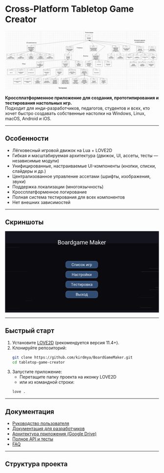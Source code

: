 # Cross-Platform Tabletop Game Creator

![arch](docs/architecture.png)

**Кроссплатформенное приложение для создания, прототипирования и тестирования настольных игр.**  
Подходит для инди-разработчиков, педагогов, студентов и всех, кто хочет быстро создавать собственные настолки на Windows, Linux, macOS, Android и iOS.

---

## Особенности

- Лёгковесный игровой движок на Lua + LOVE2D
- Гибкая и масштабируемая архитектура (движок, UI, ассеты, тесты — независимые модули)
- Унифицированные, настраиваемые UI-компоненты (кнопки, списки, слайдеры и др.)
- Централизованное управление ассетами (шрифты, изображения, звуки)
- Поддержка локализации (многоязычность)
- Кроссплатформенное логирование
- Полная система тестирования для всех компонентов
- Нет внешних зависимостей

---

## Скриншоты

![menu](docs/screenshot_menu.png)

---

## Быстрый старт

1. Установите [LOVE2D](https://love2d.org/) (рекомендуется версия 11.4+).
2. Клонируйте репозиторий:
    ```bash
    git clone https://github.com/kirdmya/BoardGameMaker.git
    cd tabletop-game-creator
    ```
3. Запустите приложение:
    - Перетащите папку проекта на иконку LOVE2D  
    - или из командной строки:
    ```bash
    love .
    ```

---

## Документация

- [Руководство пользователя](docs/USAGE.md)
- [Документация для разработчиков](docs/DEVELOP.md)
- [Архитектура приложения (Google Drive)](https://drive.google.com/file/d/1NGn5jJ0iJ0-tImD68ZDAlXl-6SXQmU9M/view?usp=sharing)
- [Полное API и тесты](docs/API.md)
- [FAQ](docs/FAQ.md)

---

## Структура проекта

